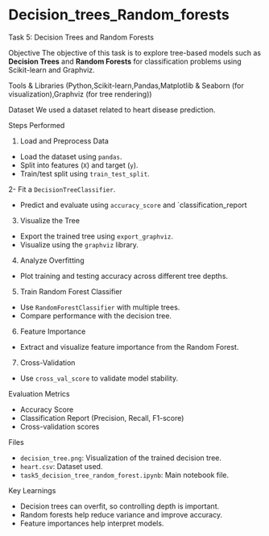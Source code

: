 # Decision_trees_Random_forests
Task 5: Decision Trees and Random Forests

 Objective
The objective of this task is to explore tree-based models such as **Decision Trees** and **Random Forests** for classification problems using Scikit-learn and Graphviz.

Tools & Libraries
(Python,Scikit-learn,Pandas,Matplotlib & Seaborn (for visualization),Graphviz (for tree rendering))


 Dataset
We used a dataset related to heart disease prediction.


Steps Performed

 1. Load and Preprocess Data
- Load the dataset using `pandas`.
- Split into features (`X`) and target (`y`).
- Train/test split using `train_test_split`.

2- Fit a `DecisionTreeClassifier`.
- Predict and evaluate using `accuracy_score` and `classification_report
 
 3. Visualize the Tree
- Export the trained tree using `export_graphviz`.
- Visualize using the `graphviz` library.

 4. Analyze Overfitting
- Plot training and testing accuracy across different tree depths.

5. Train Random Forest Classifier
- Use `RandomForestClassifier` with multiple trees.
- Compare performance with the decision tree.

6. Feature Importance
- Extract and visualize feature importance from the Random Forest.

7. Cross-Validation
- Use `cross_val_score` to validate model stability.

Evaluation Metrics
- Accuracy Score
- Classification Report (Precision, Recall, F1-score)
- Cross-validation scores


 Files
- `decision_tree.png`: Visualization of the trained decision tree.
- `heart.csv`: Dataset used.
- `task5_decision_tree_random_forest.ipynb`: Main notebook file.



 Key Learnings
- Decision trees can overfit, so controlling depth is important.
- Random forests help reduce variance and improve accuracy.
- Feature importances help interpret models.


